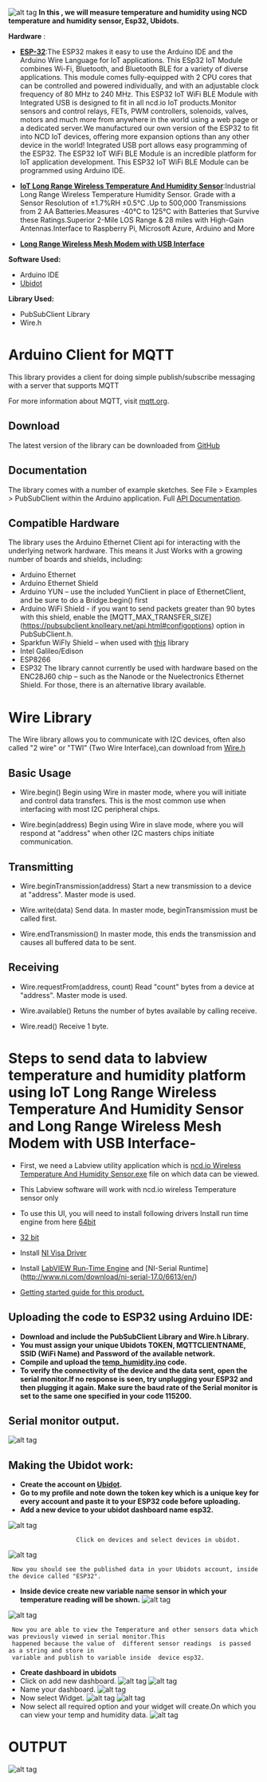 
![alt tag](https://github.com/mjScientech/Esp32-Ubidots-Wireless-long-range-Temperature-And-Humidity/blob/master/imgonline-com-ua-twotoone-gnoy0scbwRu.jpg)
**In this , we will measure  temperature and humidity using NCD  temperature and humidity sensor, Esp32, Ubidots.**

**Hardware** :
- **[ESP-32](https://store.ncd.io/product/esp32-iot-wifi-ble-module-with-integrated-usb/)**:The ESP32 makes it easy to use the Arduino IDE and the Arduino Wire Language for IoT applications. This ESp32 IoT Module combines Wi-Fi, Bluetooth, and Bluetooth BLE for a variety of diverse applications. This module comes fully-equipped with 2 CPU cores that can be controlled and powered individually, and with an adjustable clock frequency of 80 MHz to 240 MHz. This ESP32 IoT WiFi BLE Module with Integrated USB is designed to fit in all ncd.io IoT products.Monitor sensors and control relays, FETs, PWM controllers, solenoids, valves, motors and much more from anywhere in the world using a web page or a dedicated server.We manufactured our own version of the ESP32 to fit into NCD IoT devices, offering more expansion options than any other device in the world! Integrated USB port allows easy programming of the ESP32. The ESP32 IoT WiFi BLE Module is an incredible platform for IoT application development. This ESP32 IoT WiFi BLE Module can be programmed using Arduino IDE.

- **[IoT Long Range Wireless  Temperature And Humidity  Sensor](https://store.ncd.io/product/industrial-long-range-wireless-temperature-humidity-sensor/)**:Industrial Long Range Wireless Temperature Humidity Sensor. Grade with a Sensor Resolution of ±1.7%RH ±0.5°C .Up to 500,000 Transmissions from 2 AA Batteries.Measures -40°C to 125°C with Batteries that Survive these Ratings.Superior 2-Mile LOS Range & 28 miles with High-Gain Antennas.Interface to Raspberry Pi, Microsoft Azure, Arduino and More

- **[Long Range Wireless Mesh Modem with USB Interface](https://store.ncd.io/product/900hp-s3b-long-range-wireless-mesh-modem-with-usb-interface/)**

**Software Used:**
- Arduino IDE
- [Ubidot](https://ubidots.com/)

**Library Used:**
- PubSubClient Library
- Wire.h

# Arduino Client for MQTT
This library provides a client for doing simple publish/subscribe messaging with a server that supports MQTT

For more information about MQTT, visit [mqtt.org](http://mqtt.org/).
## Download
The latest version of the library can be downloaded from [GitHub](https://github.com/knolleary/pubsubclient/releases/tag/v2.7)
## Documentation
The library comes with a number of example sketches. See File > Examples > PubSubClient within the Arduino application.
Full [API Documentation](https://pubsubclient.knolleary.net/api.html).
## Compatible Hardware
The library uses the Arduino Ethernet Client api for interacting with the underlying network hardware. This means it Just Works with a growing number of boards and shields, including:

- Arduino Ethernet
- Arduino Ethernet Shield
- Arduino YUN – use the included YunClient in place of EthernetClient, and be sure to do a Bridge.begin() first
- Arduino WiFi Shield - if you want to send packets greater than 90 bytes with this shield, enable the [MQTT_MAX_TRANSFER_SIZE]  (https://pubsubclient.knolleary.net/api.html#configoptions) option in   PubSubClient.h.
- Sparkfun WiFly Shield – when used with [this](https://github.com/dpslwk/WiFly) library
- Intel Galileo/Edison
- ESP8266
- ESP32
The library cannot currently be used with hardware based on the ENC28J60 chip – such as the Nanode or the Nuelectronics Ethernet Shield. For those, there is an alternative library available.

# Wire Library
  The Wire library allows you to communicate with I2C devices, often also called "2 wire" or "TWI" (Two Wire Interface),can download  from [Wire.h](https://github.com/PaulStoffregen/Wire)
## Basic Usage
- Wire.begin()
  Begin using Wire in master mode, where you will initiate and control data transfers. This is the most common use when interfacing with   most I2C peripheral chips.

- Wire.begin(address)
  Begin using Wire in slave mode, where you will respond at "address" when other I2C masters chips initiate communication.
  
 ## Transmitting
 - Wire.beginTransmission(address)
   Start a new transmission to a device at "address". Master mode is used.

- Wire.write(data)
  Send data. In master mode, beginTransmission must be called first.

- Wire.endTransmission()
  In master mode, this ends the transmission and causes all buffered data to be sent.
  
## Receiving
- Wire.requestFrom(address, count)
  Read "count" bytes from a device at "address". Master mode is used.

- Wire.available()
  Retuns the number of bytes available by calling receive.

- Wire.read()
  Receive 1 byte.

# Steps to send data to labview  temperature and humidity platform using IoT Long Range Wireless  Temperature And Humidity Sensor and  Long Range Wireless Mesh Modem with USB Interface-

- First, we need a Labview utility application which is [ncd.io Wireless Temperature And Humidity Sensor.exe](https://github.com/ncdcommunity/Industrial-Wireless-IoT-Temperature-Humidity-Sensor) file on which data can be viewed.

- This Labview software will work with ncd.io wireless Temperature sensor only

- To use this UI, you will need to install following drivers Install run time engine from here [64bit](http://www.ni.com/download/labview-run-time-engine-2017/6821/en/)

- [32 bit](http://www.ni.com/download/labview-run-time-engine-2017/6822/en/)

- Install [NI Visa Driver](http://www.ni.com/download/ni-visa-run-time-engine/6647/en/)

- Install [LabVIEW Run-Time Engine]( http://www.ni.com/download/labview-run-time-engine-2017-sp1/7191/en/) and [NI-Serial Runtime]  (http://www.ni.com/download/ni-serial-17.0/6613/en/)

- [Getting started guide for this product.](https://ncd.io/long-range-iot-wireless-vibration-sensor-getting-started/)

##  Uploading the code  to ESP32 using Arduino IDE:
- **Download and include the PubSubClient Library and Wire.h Library.**
- **You must assign your unique Ubidots TOKEN, MQTTCLIENTNAME, SSID (WiFi Name) and Password of the available network.**
- **Compile and upload the  [temp_humidity.ino](https://github.com/mjScientech/Esp32-Ubidots-Wireless-long-range-Temperature-And-Humidity/blob/master/temp_humidity.ino) code.**
- **To verify the connectivity of the device and the data sent, open the serial monitor.If no response is seen, try unplugging your ESP32 and then plugging it again. Make sure the baud rate of the Serial monitor is set to the same one specified in your code 115200.**

## Serial monitor output.
![alt tag](https://github.com/mjScientech/Esp32-Ubidots-Wireless-long-range-Temperature-And-Humidity/blob/master/serialout.JPG)

## Making the Ubidot work:
- **Create the account on [Ubidot](https://ubidots.com/).**
- **Go to my profile and note down the token key which is a unique key for every account and paste it to your ESP32 code before uploading.**
- **Add a new device to your ubidot dashboard name esp32.**
  
![alt tag](https://github.com/mjScientech/Esp32-Ubidots-Wireless-long-range-Temperature-And-Humidity/blob/master/device.JPG)

                       Click on devices and select devices in ubidot.

![alt tag](https://github.com/mjScientech/ESP32-AND-SI7021/blob/master/Device.JPG)

     Now you should see the published data in your Ubidots account, inside the device called "ESP32".

- **Inside device create new variable name sensor in which your temperature reading will be shown.**
![alt tag](https://github.com/mjScientech/ESP32-AND-SI7021/blob/master/variable.JPG)
                  
         
![alt tag](https://github.com/mjScientech/Esp32-Ubidots-Wireless-long-range-Temperature-And-Humidity/blob/master/device2.JPG)

     Now you are able to view the Temperature and other sensors data which was previously viewed in serial monitor.This
     happened because the value of  different sensor readings  is passed as a string and store in
     variable and publish to variable inside  device esp32. 
- **Create dashboard in ubidots**
- Click on  add new dashboard.
![alt tag](https://github.com/mjScientech/Esp32-Ubidots-Wireless-long-range-Temperature-And-Humidity/blob/master/dahboard%201.JPG)
![alt tag](https://github.com/mjScientech/Esp32-Ubidots-Wireless-long-range-Temperature-And-Humidity/blob/master/dahboard2.JPG)
- Name your dashboard.
![alt tag](https://github.com/mjScientech/Esp32-Ubidots-Wireless-long-range-Temperature-And-Humidity/blob/master/dahboard3.JPG)
- Now select Widget.
![alt tag](https://github.com/mjScientech/Esp32-Ubidots-Wireless-long-range-Temperature-And-Humidity/blob/master/widget1.JPG)
![alt tag](https://github.com/mjScientech/Esp32-Ubidots-Wireless-long-range-Temperature-And-Humidity/blob/master/widget5.JPG)
- Now select all required option and your widget will create.On which you can view your temp and humidity data.
 ![alt tag](https://github.com/mjScientech/Esp32-Ubidots-Wireless-long-range-Temperature-And-Humidity/blob/master/widget3.JPG)        
# OUTPUT

![alt tag](https://github.com/mjScientech/Esp32-Ubidots-Wireless-long-range-Temperature-And-Humidity/blob/master/widget4.JPG)


